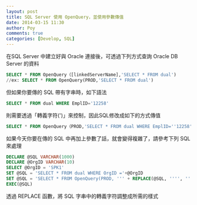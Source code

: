 ```yaml
---
layout: post
title: SQL Server 使用 OpenQuery，並使用參數傳值
date: 2014-03-15 11:30
author: Poy
comments: true
categories: [Develop, SQL]
---
```

在SQL Server 中建立好與 Oracle 連接後，可透過下列方式查詢 Oracle DB Server 的資料

```sql
SELECT * FROM OpenQuery（[linkedServerName],'SELECT * FROM dual')
//ex: SELECT * FROM OpenQuery(PROD,'SELECT * FROM dual')
```

但如果你要傳的 SQL 帶有字串時，如下語法

```sql
SELECT * FROM dual WHERE EmplID='12258'
```

則需要透過「轉義字符(')」來控制，因此SQL修改成如下的方式傳值

```sql
SELECT * FROM OpenQuery（PROD,'SELECT * FROM dual WHERE EmplID=''12258''')
```

如果今天你要在傳的 SQL 中再加上參數了話，就會變得複雜了，請參考下列 SQL 來處理

```sql
DECLARE @SQL VARCHAR(1000)
DECLARE @OrgID VARCHAR(10)
SELECT @OrgID = 'SPK1'
SET @SQL = 'SELECT * FROM dual WHERE OrgID ='+@OrgID
SET @SQL = 'SELECT * FROM OpenQuery(PROD, ''' + REPLACE(@SQL, '''', '''''') + ''')'
EXEC(@SQL)
```

透過 REPLACE 函數，將 SQL 字串中的轉義字符調整成所需的樣式
